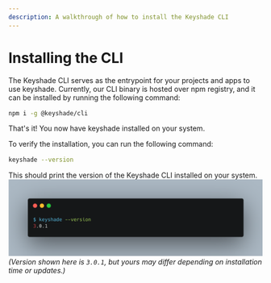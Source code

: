 ```yaml
---
description: A walkthrough of how to install the Keyshade CLI
---
```


# Installing the CLI

The Keyshade CLI serves as the entrypoint for your projects and apps to use keyshade. Currently, our CLI binary is hosted over npm registry, and it can be installed by running the following command:

```sh
npm i -g @keyshade/cli
```

That's it! You now have keyshade installed on your system.

To verify the installation, you can run the following command:

```sh
keyshade --version
```

This should print the version of the Keyshade CLI installed on your system.
![keyshade-cli](../../blob/keyshade-version.png) _(Version shown here is `3.0.1`, but yours may differ depending on installation time or updates.)_
